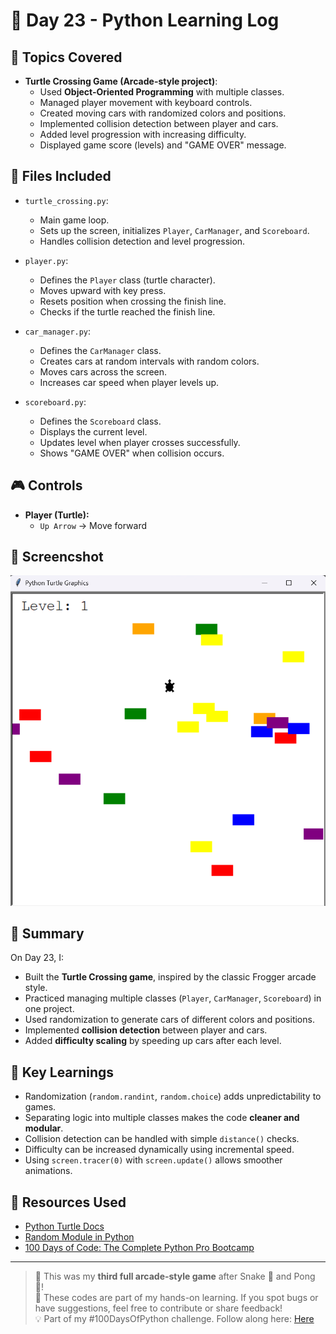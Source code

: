 # 📅 Day 23 - Python Learning Log

## 🧠 Topics Covered
- **Turtle Crossing Game (Arcade-style project)**:
  - Used **Object-Oriented Programming** with multiple classes.
  - Managed player movement with keyboard controls.
  - Created moving cars with randomized colors and positions.
  - Implemented collision detection between player and cars.
  - Added level progression with increasing difficulty.
  - Displayed game score (levels) and "GAME OVER" message.

## 📂 Files Included

- `turtle_crossing.py`:  
  - Main game loop.  
  - Sets up the screen, initializes `Player`, `CarManager`, and `Scoreboard`.  
  - Handles collision detection and level progression.  

- `player.py`:  
  - Defines the `Player` class (turtle character).  
  - Moves upward with key press.  
  - Resets position when crossing the finish line.  
  - Checks if the turtle reached the finish line.  

- `car_manager.py`:  
  - Defines the `CarManager` class.  
  - Creates cars at random intervals with random colors.  
  - Moves cars across the screen.  
  - Increases car speed when player levels up.  

- `scoreboard.py`:  
  - Defines the `Scoreboard` class.  
  - Displays the current level.  
  - Updates level when player crosses successfully.  
  - Shows "GAME OVER" when collision occurs.  

## 🎮 Controls
- **Player (Turtle):**  
  - `Up Arrow` → Move forward

## 📸 Screencshot
![Game Screenshot](Resource/Turtle_Crossing_Demo.png)

## 📝 Summary
On Day 23, I:  
- Built the **Turtle Crossing game**, inspired by the classic Frogger arcade style.  
- Practiced managing multiple classes (`Player`, `CarManager`, `Scoreboard`) in one project.  
- Used randomization to generate cars of different colors and positions.  
- Implemented **collision detection** between player and cars.  
- Added **difficulty scaling** by speeding up cars after each level.  

## 🚀 Key Learnings
- Randomization (`random.randint`, `random.choice`) adds unpredictability to games.  
- Separating logic into multiple classes makes the code **cleaner and modular**.  
- Collision detection can be handled with simple `distance()` checks.  
- Difficulty can be increased dynamically using incremental speed.  
- Using `screen.tracer(0)` with `screen.update()` allows smoother animations.  

## 🔗 Resources Used
- [Python Turtle Docs](https://docs.python.org/3/library/turtle.html)  
- [Random Module in Python](https://docs.python.org/3/library/random.html)  
- [100 Days of Code: The Complete Python Pro Bootcamp](https://www.udemy.com/course/100-days-of-code/)  

---

> 🐢 This was my **third full arcade-style game** after Snake 🐍 and Pong 🏓!  
> 💬 These codes are part of my hands-on learning. If you spot bugs or have suggestions, feel free to contribute or share feedback!  
> 💡 Part of my #100DaysOfPython challenge. Follow along here: [Here](https://github.com/Pushp11721/100DaysOfPython-LearnAlong)  
